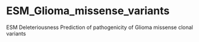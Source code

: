 # ESM_Glioma_missense_variants
ESM Deleteriousness Prediction of pathogenicity of Glioma missense clonal variants 
